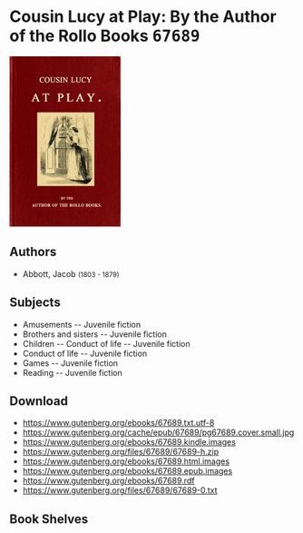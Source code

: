 # Cousin Lucy at Play: By the Author of the Rollo Books <kbd>67689</kbd>

![](./cover.medium.jpg "")

## Authors


 - Abbott, Jacob <small>(1803 - 1879)</small>

## Subjects


 - Amusements -- Juvenile fiction
 - Brothers and sisters -- Juvenile fiction
 - Children -- Conduct of life -- Juvenile fiction
 - Conduct of life -- Juvenile fiction
 - Games -- Juvenile fiction
 - Reading -- Juvenile fiction

## Download


 - https://www.gutenberg.org/ebooks/67689.txt.utf-8
 - https://www.gutenberg.org/cache/epub/67689/pg67689.cover.small.jpg
 - https://www.gutenberg.org/ebooks/67689.kindle.images
 - https://www.gutenberg.org/files/67689/67689-h.zip
 - https://www.gutenberg.org/ebooks/67689.html.images
 - https://www.gutenberg.org/ebooks/67689.epub.images
 - https://www.gutenberg.org/ebooks/67689.rdf
 - https://www.gutenberg.org/files/67689/67689-0.txt

## Book Shelves


